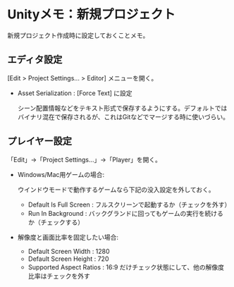 # Unityメモ：新規プロジェクト

新規プロジェクト作成時に設定しておくことメモ。


## エディタ設定

[Edit > Project Settings... > Editor] メニューを開く。

- Asset Serialization : [Force Text] に設定

    シーン配置情報などをテキスト形式で保存するようにする。デフォルトではバイナリ混在で保存されるが、これはGitなどでマージする時に使いづらい。

## プレイヤー設定

「Edit」→「Project Settings...」→「Player」を開く。

- Windows/Mac用ゲームの場合:

    ウインドウモードで動作するゲームなら下記の没入設定を外しておく。

    - Default Is Full Screen : フルスクリーンで起動するか（チェックを外す）
    - Run In Background : バックグランドに回ってもゲームの実行を続けるか（チェックする）


- 解像度と画面比率を固定したい場合:

    - Default Screen Width : 1280
    - Default Screen Height : 720
    - Supported Aspect Ratios : 16:9 だけチェック状態にして、他の解像度比率はチェックを外す
